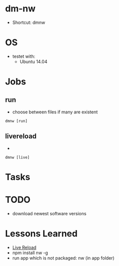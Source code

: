 # dm-nw
* Shortcut: dmnw

# OS
- testet with:
  - Ubuntu 14.04

# Jobs

## run
- choose between files if many are existent

```
dmnw [run]
```

## livereload
-
```
dmnw [live]
```

# Tasks

# TODO
- download newest software versions

# Lessons Learned
- [Live Reload](https://github.com/nwjs/nw.js/wiki/Livereload-nw.js-on-changes)
- npm install nw -g
- run app which is not packaged: nw (in app folder)

